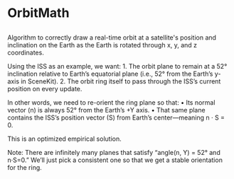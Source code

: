 # OrbitMath
## 
Algorithm to correctly draw a real-time orbit at a satellite's position and inclination on the Earth as the Earth is rotated through x, y, and z coordinates.

Using the ISS as an example, we want:
	1.	The orbit plane to remain at a 52° inclination relative to Earth’s equatorial plane (i.e., 52° from the Earth’s y-axis in SceneKit).
	2.	The orbit ring itself to pass through the ISS’s current position on every update.

In other words, we need to re-orient the ring plane so that:
	•	Its normal vector (n) is always 52° from the Earth’s +Y axis.
	•	That same plane contains the ISS’s position vector (S) from Earth’s center—meaning n · S = 0.

This is an optimized empirical solution.

Note: There are infinitely many planes that satisfy “angle(n, Y) = 52° and n·S=0.” We’ll just pick a consistent one so that we get a stable orientation for the ring.
